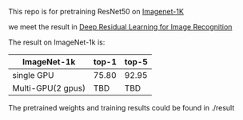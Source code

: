 This repo is for pretraining ResNet50 on [Imagenet-1K](https://image-net.org/)

we meet the result in [Deep Residual Learning for Image Recognition](https://arxiv.org/abs/1512.03385)

The result on ImageNet-1k is:

|ImageNet-1k|top-1 | top-5|
|---        |---   |---   |
|      single GPU     |75.80 |92.95 |
|      Multi-GPU(2 gpus)     |TBD |TBD |

The pretrained weights and training results could be found in ./result 
